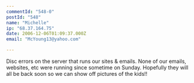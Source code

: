```yaml
---
commentId: "548-0"
postId: "548"
name: "Michelle"
ip: "68.37.164.75"
date: 2006-12-06T01:09:37.000Z
email: "McYoung13@yahoo.com"

---
```

<p>Disc errors on the server that runs our sites &amp; emails.  None of our emails, websites, etc were running since sometime on Sunday.  Hopefully they will all be back soon so we can show off pictures of the kids!!</p>